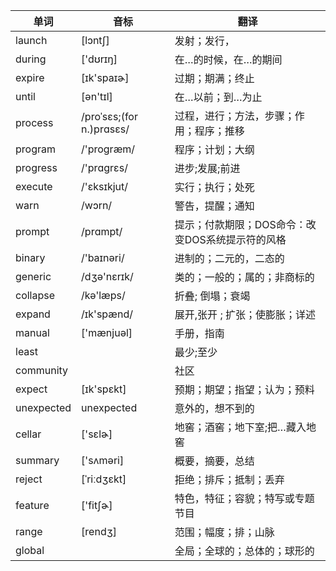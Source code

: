 | 单词       | 音标                     | 翻译                                             |
| ---------- | ------------------------ | ------------------------------------------------ |
| launch     | [lɔntʃ]                  | 发射；发行，                                     |
| during     | ['dʊrɪŋ]                 | 在…的时候，在…的期间                             |
| expire     | [ɪk'spaɪɚ]               | 过期；期满；终止                                 |
| until      | [ən'tɪl]                 | 在…以前；到…为止                                 |
| process    | /proˈsɛs;(for n.)prɑsɛs/ | 过程，进行；方法，步骤；作用；程序；推移         |
| program    | /'proɡræm/               | 程序；计划；大纲                                 |
| progress   | /'prɑɡrɛs/               | 进步;发展;前进                                   |
| execute    | /'ɛksɪkjut/              | 实行；执行；处死                                 |
| warn       | /wɔrn/                   | 警告，提醒；通知                                 |
| prompt     | /prɑmpt/                 | 提示；付款期限；DOS命令：改变DOS系统提示符的风格 |
| binary     | /'baɪnəri/               | 进制的；二元的，二态的                           |
| generic    | /dʒə'nɛrɪk/              | 类的；一般的；属的；非商标的                     |
| collapse   | /kə'læps/                | 折叠;  倒塌；衰竭                                |
| expand     | /ɪk'spænd/               | 展开,张开 ; 扩张；使膨胀；详述                   |
| manual     | ['mænjuəl]               | 手册，指南                                       |
| least      |                          | 最少;至少                                        |
| community  |                          | 社区                                             |
| expect     | [ɪk'spɛkt]               | 预期；期望；指望；认为；预料                     |
| unexpected | unexpected               | 意外的，想不到的                                 |
| cellar     | ['sɛlɚ]                  | 地窖；酒窖；地下室;把…藏入地窖                   |
| summary    | ['sʌməri]                | 概要，摘要，总结                                 |
| reject     | [ˈriːdʒɛkt]              | 拒绝；排斥；抵制；丢弃                           |
| feature    | ['fitʃɚ]                 | 特色，特征；容貌；特写或专题节目                 |
| range      | [rendʒ]                  | 范围；幅度；排；山脉                             |
| global     |                          | 全局；全球的；总体的；球形的                     |
